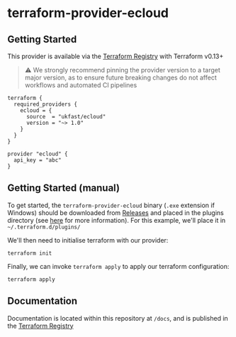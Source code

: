 # terraform-provider-ecloud

## Getting Started

This provider is available via the [Terraform Registry](https://registry.terraform.io/providers/ukfast/ecloud/latest) with Terraform v0.13+

> :warning: We strongly recommend pinning the provider version to a target major version, as to ensure future breaking changes do not affect workflows and automated CI pipelines

```
terraform {
  required_providers {
    ecloud = {
      source  = "ukfast/ecloud"
      version = "~> 1.0"
    }
  }
}

provider "ecloud" {
  api_key = "abc"
}
```

## Getting Started (manual)

To get started, the `terraform-provider-ecloud` binary (`.exe` extension if Windows) should be downloaded from [Releases](https://github.com/ukfast/terraform-provider-ecloud/releases) and placed in the plugins directory (see [here](https://www.terraform.io/docs/configuration/providers.html#third-party-plugins) for more information). For this example, we'll place it in `~/.terraform.d/plugins/`

We'll then need to initialise terraform with our provider:

```console
terraform init
```

Finally, we can invoke `terraform apply` to apply our terraform configuration:

```console
terraform apply
```

## Documentation

Documentation is located within this repository at `/docs`, and is published in the [Terraform Registry](https://registry.terraform.io/providers/ukfast/ecloud/latest/docs)

